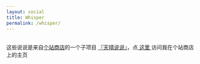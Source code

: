 ```yaml
---
layout: social
title: Whisper
permalink: /whisper/
---
```

<!-- 晴天说说_v1.11 2019-05-18 星球彦 http://storeweb.cn -->
<br>
这些说说是来自<a href="http://storeweb.cn" target="_blank" class="site-friend-link-homepage">个站商店</a>的一个子项目 <a
        href="http://storeweb.cn" target="_blank" class="site-friend-link-project">『天晴说说』</a>，点<a href=""
                                                                                                  target="_blank"
                                                                                                  class="site-friend-link-homepage">
    这里 </a>访问我在个站商店上的主页
<br>
<br>
<br>
<!-- ----------------------------------- 配置 --------------------------------------- -->
<!-- HTTPS 加载此jquery：-->
<script src='https://libs.baidu.com/jquery/1.11.1/jquery.min.js'></script>
<!-- ----------------------------------- 配置 --------------------------------------- -->
<style type="text/css">
    .hide {
        display: none !important;
    }
    .clear {
        clear: both;
    }
    .storeweb-say>div.say-container {
        margin-top: 10px;
        margin-bottom: 25px;
        padding: 10px 20px;
        background-color: #fafafa;    /*#bed742*/
        border-radius: 6px;
        font-size: 15px;
        color: #d93a49 !important;    /*#2e3a1f*/
        line-height: 200%;
        border: 1px #ccc solid;
    }
    .storeweb-say-month {
        font-size: 30px;
    }
    .storeweb-say-day {
        font-size: 18px;
    }
    .storeweb-say-name {
        font-size: 18px;
        margin-left: 20px;
        color: #333 !important;
    }
    .say-container>img {
        margin-top: 16px;
    }
    .storeweb-say-name:hover {
        color: #0074d9 !important;
        text-decoration: underline;
    }
    .is_member_others{
        color: #d71345 !important;
    }
    .primary {
        border: none;
        background-color: #467B96 !important;
        cursor: pointer;
        -moz-border-radius: 2px;
        -webkit-border-radius: 2px;
        border-radius: 2px;
        color: #FFF !important;
    }
    .btn {
        border: none;
        background-color: #E9E9E6 !important;
        cursor: pointer;
        -moz-border-radius: 2px;
        -webkit-border-radius: 2px;
        border-radius: 2px;
        display: inline-block;
        padding: 4px 12px;
        height: 34px;
        color: #666 !important;
        vertical-align: middle;
        zoom: 1;
    }
    .btn:hover {
        background-color: #666 !important;
        color: #E9E9E6 !important;
    }
</style>
<script data-no-instant>
    // ----------------------------------- 配置 ---------------------------------------
    //var url = "https://storeweb.cn/api/say";  // 如果你的网站是HTTPS，则用这一行代码
    var url = "http://storeweb.cn/api/say";     // 如果你的网站是HTTP
    // ----------------------------------- 配置 ---------------------------------------
    function get_say_api(timeout) {
        $.ajax({
            type: 'get',
            url: url,
            async: true,
            dataType: 'jsonp',
            data: {},
            timeout: 3000,
            success: function (result) {
                if (result.success == 1) {
                    //console.log(success['data']);
                    template_make(result.data, result.information);
                    set_storeweb_info(result.information);
                    set_pagiation_button(result.pagination);
                } else {
                    $('.site-friend-link').html(result.info);
                }
            },
            complete: function (XMLHttpRequest, status) { //请求完成后最终执行参数
                if (status == 'timeout') {//超时,status还有success,error等值的情况
                    if (timeout == 1) {
                        $('.storeweb-say').html('获取数据超时……请联系个站商店小彦');
                    } else {
                        url = "http://storeweb.cn/api/say";
                        $('.storeweb-say').html('https 获取数据超时……尝试http获取……');
                        get_say_api(1);
                    }
                }
            }
        });
    }
    $(function () {
        $('.storeweb-say').html('正在向『个站商店』请求友链数据……');
        get_say_api(0);
    })
    function template_make(data, information) {
        //console.log(data)
        $('.storeweb-say').html('');
        $.each(data, function (key, value) {
            //console.log(value.name);
            var template = $('#say-template').text();
            template = template.replace('%%content%%', value.content);
            template = template.replace('%%name%%', value.member.name);
            template = template.replace('%%month%%', value.create_at_month);
            template = template.replace('%%day%%', value.create_at_day);
            template = template.replace('%%is_member_others%%', value.is_member_others);
            template = template.replace('%%image_cn%%', value.image_cn);
            if(value.url == ""){
                template = template.replace('%%url%%', '');
                template = template.replace('%%say-url%%', 'hide');
            }else{
                template = template.replace('%%url%%', value.url);
                template = template.replace('%%url%%', value.url);
                template = template.replace('%%say-url%%', '');
            }
            var template_id = $(template);
            $('.storeweb-say').append(template_id);
        })
    }
    function set_storeweb_info(information) {
        $('.site-friend-link-homepage').attr('href', information['homepage']);
        $('.site-friend-link-project').attr('href', information['project']);
        //$('.site-friend-link-storeweb').attr('href',information['storeweb']);
    }
    function submit_pagination(url_button) {
        $('.storeweb-say').html('正在向『个站商店』请求友链数据……');
        url = url_button;
        get_say_api(0);
    }
    function set_pagiation_button(pagination){
        var template = $('#say-pagination-template').text();
        if(pagination.prev_page_url){
            template = template.replace('%%prev_page_url%%', pagination.prev_page_url);
            template = template.replace('%%say-button-prev%%', '');
        }else{
            template = template.replace('%%prev_page_url%%', '');
            template = template.replace('%%say-button-prev%%', 'hide');
        }
        if(pagination.next_page_url){
            template = template.replace('%%next_page_url%%', pagination.next_page_url);   
            template = template.replace('%%say-button-next%%', '');
        }else{
            template = template.replace('%%next_page_url%%', '');
            template = template.replace('%%say-button-next%%', 'hide');
        }
        var template_id = $(template);
        $('.storeweb-say').append(template_id);
    }
</script>
<div class="clear"></div>
<div class="storeweb-say">
</div>

<script type="text/html" id="say-template" data-no-instant>
    <span class="storeweb-say-month">%%month%%</span> <span class="storeweb-say-day">%%day%%</span> <span class="storeweb-say-name %%is_member_others%%">%%name%%</span>
    <div class="say-container">
        <div class="say-contant">%%content%%</div>
        <a href="%%url%%" target="_blank" class="%%say-url%%">%%url%%</a>
        <img src="%%image_cn%%">
    </div>
</script>

<script type="text/html" id="say-pagination-template" data-no-instant>
    <div class="say-pagination">
        <a href="Javascript:submit_pagination('%%prev_page_url%%')" class="btn primary left %%say-button-prev%%"><< 较新的一页</a>
        <a href="Javascript:submit_pagination('%%next_page_url%%')" class="btn primary right %%say-button-next%%">之前的一页 >></a>
    </div>
</script>
<div class="clear"></div>